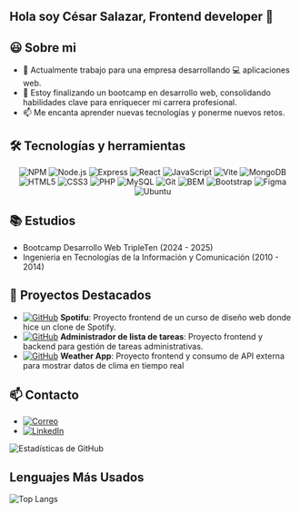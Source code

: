 ## Hola soy César Salazar, Frontend developer 👋

## 😃 Sobre mi
- 🔭 Actualmente trabajo para una empresa desarrollando 💻 aplicaciones web.
- 🌱 Estoy finalizando un bootcamp en desarrollo web, consolidando habilidades clave para enriquecer mi carrera profesional.
- 📫 Me encanta aprender nuevas tecnologías y ponerme nuevos retos.

## 🛠️ Tecnologías y herramientas
<div align="center">
  
![NPM](https://img.shields.io/badge/NPM-CB3837?style=for-the-badge&logo=npm&logoColor=white)
![Node.js](https://img.shields.io/badge/Node.js-43853D?style=for-the-badge&logo=node.js&logoColor=white)
![Express](https://img.shields.io/badge/Express.js-000000?style=for-the-badge&logo=express&logoColor=white)
![React](https://img.shields.io/badge/React-61DAFB?style=for-the-badge&logo=react&logoColor=black)
![JavaScript](https://img.shields.io/badge/JavaScript-F7DF1E?style=for-the-badge&logo=javascript&logoColor=black)
![Vite](https://img.shields.io/badge/Vite-646CFF?style=for-the-badge&logo=vite&logoColor=white)
![MongoDB](https://img.shields.io/badge/MongoDB-47A248?style=for-the-badge&logo=mongodb&logoColor=white)
![HTML5](https://img.shields.io/badge/HTML5-E34F26?style=for-the-badge&logo=html5&logoColor=white)
![CSS3](https://img.shields.io/badge/CSS3-1572B6?style=for-the-badge&logo=css3&logoColor=white)
![PHP](https://img.shields.io/badge/PHP-777BB4?style=for-the-badge&logo=php&logoColor=white)
![MySQL](https://img.shields.io/badge/MySQL-4479A1?style=for-the-badge&logo=mysql&logoColor=white)
![Git](https://img.shields.io/badge/Git-F05032?style=for-the-badge&logo=git&logoColor=white)
![BEM](https://img.shields.io/badge/BEM-000000?style=for-the-badge&logo=bem&logoColor=white)
![Bootstrap](https://img.shields.io/badge/Bootstrap-7952B3?style=for-the-badge&logo=bootstrap&logoColor=white)
![Figma](https://img.shields.io/badge/Figma-F24E1E?style=for-the-badge&logo=figma&logoColor=white)
![Ubuntu](https://img.shields.io/badge/Ubuntu-E95420?style=for-the-badge&logo=ubuntu&logoColor=white)

</div>

## 📚 Estudios
- Bootcamp Desarrollo Web TripleTen (2024 - 2025)
- Ingenieria en Tecnologías de la Información y Comunicación (2010 - 2014)

## 🌟 Proyectos Destacados

- [![GitHub](https://img.shields.io/badge/Repositorio%20en-GitHub-181717?style=flat&logo=github)](https://github.com/cesarcash/spotifu) **Spotifu**: Proyecto frontend de un curso de diseño web donde hice un clone de Spotify.
- [![GitHub](https://img.shields.io/badge/Repositorio%20en-GitHub-181717?style=flat&logo=github)](https://github.com/cesarcash/project-task-frontend) **Administrador de lista de tareas**: Proyecto frontend y backend para gestión de tareas administrativas.
- [![GitHub](https://img.shields.io/badge/Repositorio%20en-GitHub-181717?style=flat&logo=github)](https://github.com/cesarcash/clima) **Weather App**: Proyecto frontend y consumo de API externa para mostrar datos de clima en tiempo real

## 📫 Contacto

- [![Correo](https://img.shields.io/badge/Correo-albertocash5@icloud.com-blue?style=flat&logo=gmail)](mailto:albertocash5@icloud.com)
- [![LinkedIn](https://img.shields.io/badge/LinkedIn-Perfil%20profesional-0A66C2?style=flat&logo=linkedin&logoColor=white)](https://www.linkedin.com/in/cesar-alberto-salazar-herrera/)

![Estadísticas de GitHub](https://github-readme-stats.vercel.app/api?username=cesarcash&show_icons=true&theme=radical)

## Lenguajes Más Usados
![Top Langs](https://github-readme-stats.vercel.app/api/top-langs/?username=cesarcash&layout=compact)
